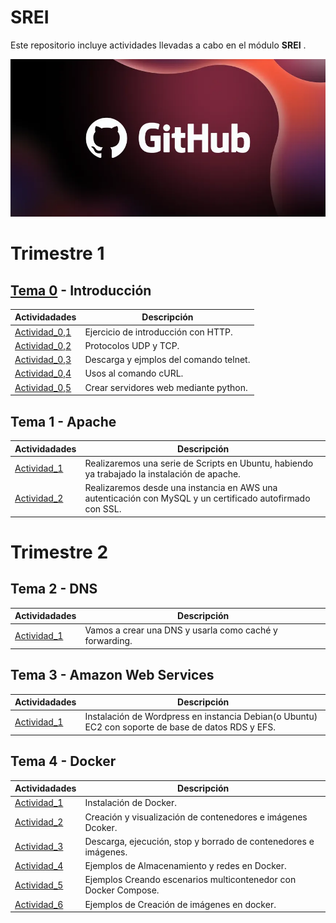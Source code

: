 # SREI
Este repositorio incluye actividades llevadas a cabo en el módulo **SREI** .

![LogoGH](Images/8562a9a5-a1e4-4722-9ec7-47ebccd5901e.webp)

# Trimestre 1

## [Tema 0](Tema_0) - Introducción

Actividadades | Descripción
---------- | ----------
[Actividad_0,1](Tema_0/Actividad_0/Actividad_0,1.md)| Ejercicio de introducción con HTTP.
[Actividad_0,2](Tema_0/Actividad_0/Actividad_0,2.md)| Protocolos UDP y TCP.
[Actividad_0,3](Tema_0/Actividad_0/Actividad_0,3.md)| Descarga y ejmplos del comando telnet.
[Actividad_0,4](Tema_0/Actividad_0/Actividad_0,4.md)| Usos al comando cURL.
[Actividad_0,5](Tema_0/Actividad_0/Actividad_0,5.md)| Crear servidores web mediante python.

## Tema 1 - Apache

Actividadades | Descripción
---------- | ----------
[Actividad_1](Tema_1/Actividad_1.md)| Realizaremos una serie de Scripts en Ubuntu, habiendo ya trabajado la instalación de apache.
[Actividad_2](Tema_1/Actividad_2.md)| Realizaremos desde una instancia en AWS una autenticación con MySQL y un certificado autofirmado con SSL.

# Trimestre 2

## Tema 2 - DNS

Actividadades | Descripción
---------- | ----------
[Actividad_1](Tema_2/Actividad_1.md)| Vamos a crear una DNS y usarla como caché y forwarding.

## Tema 3 - Amazon Web Services

Actividadades | Descripción
---------- | ----------
[Actividad_1](Tema_3/Actividad_1.md)| Instalación de Wordpress en instancia Debian(o Ubuntu) EC2 con soporte de base de datos RDS y EFS.

## Tema 4 - Docker

Actividadades | Descripción
---------- | ----------
[Actividad_1](Tema_4/Actividad_1.md)| Instalación de Docker.
[Actividad_2](Tema_4/Actividad_2.md)| Creación y visualización de contenedores e imágenes Dcoker.
[Actividad_3](Tema_4/Actividad_3.md)| Descarga, ejecución, stop y borrado de contenedores e imágenes.
[Actividad_4](Tema_4/Actividad_4.md)| Ejemplos de Almacenamiento y redes en Docker.
[Actividad_5](Tema_4/Actividad_5.md)| Ejemplos Creando escenarios multicontenedor con Docker Compose.
[Actividad_6](Tema_4/Actividad_6.md)| Ejemplos de Creación de imágenes en docker.

